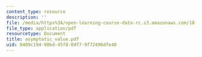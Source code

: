 ```yaml
---
content_type: resource
description: ''
file: /media/https%3A/open-learning-course-data-rc.s3.amazonaws.com/18-996-random-matrix-theory-and-its-applications-spring-2004/8409c19490bd45f80df79f72496dfe40_asymptotic_value.pdf
file_type: application/pdf
resourcetype: Document
title: asymptotic_value.pdf
uid: 8409c194-90bd-45f8-0df7-9f72496dfe40
---
```

